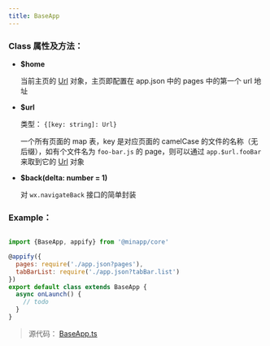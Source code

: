 ```yaml
---
title: BaseApp
---
```



### Class 属性及方法：

* **$home**

  当前主页的 [Url](./api-core-Url.md) 对象，主页即配置在 app.json 中的 pages 中的第一个 url 地址

* **$url**

  类型： `{[key: string]: Url}`

  一个所有页面的 map 表，key 是对应页面的 camelCase 的文件的名称（无后缀），如有个文件名为 `foo-bar.js`
  的 page，则可以通过 `app.$url.fooBar` 来取到它的 [Url](./api-core-Url.md) 对象

* **$back(delta: number = 1)**

  对 `wx.navigateBack` 接口的简单封装

### Example：

```js

import {BaseApp, appify} from '@minapp/core'

@appify({
  pages: require('./app.json?pages'),
  tabBarList: require('./app.json?tabBar.list')
})
export default class extends BaseApp {
  async onLaunch() {
    // todo
  }
}

```


> 源代码： [BaseApp.ts](https://github.com/qiu8310/minapp/blob/master/packages/minapp-core/src/module/BaseApp.ts)
